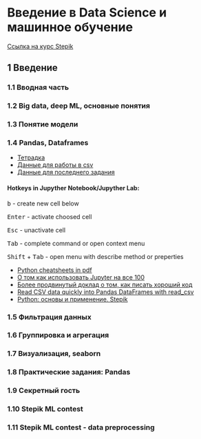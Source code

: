 # Введение в Data Science и машинное обучение

[Ссылка на курс Stepik](https://stepik.org/course/4852) 



## 1 Введение

### 1.1 Вводная часть 

### 1.2 Big data, deep ML, основные понятия 

### 1.3 Понятие модели

### 1.4 Pandas, Dataframes

- [Тетрадка](jupyter/Lessons1_4.ipynb)
- [Данные для работы в csv](datasets/ds&ml/StudentsPerformance.csv)
- [Данные для последнего задания](datasets/ds&ml/titanic.csv)



#### Hotkeys in Jupyther Notebook/Jupyther Lab:

<kbd>b</kbd> - create new cell below

<kbd>Enter</kbd> - activate choosed cell

<kbd>Esc</kbd> - unactivate cell

<kbd>Tab</kbd> - complete command or open context menu

<kbd>Shift</kbd> + <kbd>Tab</kbd> - open menu with describe method or preperties



- [Python cheatsheets in pdf](https://www.utc.fr/~jlaforet/Suppl/python-cheatsheets.pdf)
- [О том как использовать Jupyter на все 100](https://www.youtube.com/watch?v=GYiqqLMEzp8﻿)
- [Более продвинутый доклад о том, как писать хороший код ](https://www.youtube.com/watch?v=vZjm28HmqUY﻿)
- [Read CSV data quickly into Pandas DataFrames with read_csv](https://www.shanelynn.ie/python-pandas-read-csv-load-data-from-csv-files/)
- [Python: основы и применение. Stepik](https://stepik.org/course/512/promo)



### 1.5 Фильтрация данных

### 1.6 Группировка и агрегация

### 1.7 Визуализация, seaborn

### 1.8 Практические задания: Pandas

### 1.9 Секретный гость 

### 1.10 Stepik ML contest

### 1.11 Stepik ML contest - data preprocessing

